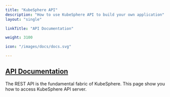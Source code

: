 ```yaml
---
title: "KubeSphere API"
description: "How to use KubeSphere API to build your own application"
layout: "single"

linkTitle: "API Documentation"

weight: 3100

icon: "/images/docs/docs.svg"

---
```


## [API Documentation](./kubesphere-api/)

The REST API is the fundamental fabric of KubeSphere. This page show you how to access KubeSphere API server.
